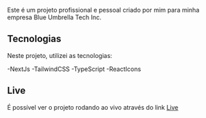 Este é um projeto profissional e pessoal criado por mim para minha empresa Blue Umbrella Tech Inc.

## Tecnologias

Neste projeto, utilizei as tecnologias:

-NextJs
-TailwindCSS
-TypeScript
-ReactIcons

## Live 

É possível ver o projeto rodando ao vivo através do link [Live](http//:www.blueumbrella.com.br)
